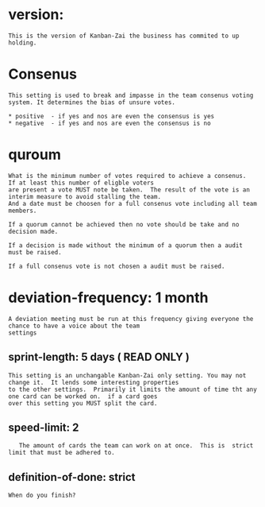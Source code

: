 # version:

    This is the version of Kanban-Zai the business has commited to up holding.

# Consenus

    This setting is used to break and impasse in the team consenus voting
    system. It determines the bias of unsure votes.
    
    * positive  - if yes and nos are even the consensus is yes
    * negative  - if yes and nos are even the consensus is no
    
# quroum

    What is the minimum number of votes required to achieve a consenus.  If at least this number of eligble voters
    are present a vote MUST note be taken.  The result of the vote is an interim measure to avoid stalling the team.
    And a date must be choosen for a full consenus vote including all team members.
    
    If a quorum cannot be achieved then no vote should be take and no decision made.  
    
    If a decision is made without the minimum of a quorum then a audit must be raised.

    If a full consenus vote is not chosen a audit must be raised.
  


# deviation-frequency: 1 month
    
    A deviation meeting must be run at this frequency giving everyone the  chance to have a voice about the team 
    settings
    
## sprint-length: 5 days ( READ ONLY )

    This setting is an unchangable Kanban-Zai only setting. You may not change it.  It lends some interesting properties
    to the other settings.  Primarily it limits the amount of time tht any one card can be worked on.  if a card goes
    over this setting you MUST split the card.
   
   ## speed-limit: 2
   
       The amount of cards the team can work on at once.  This is  strict limit that must be adhered to.
       
   
## definition-of-done: strict
   
    When do you finish?